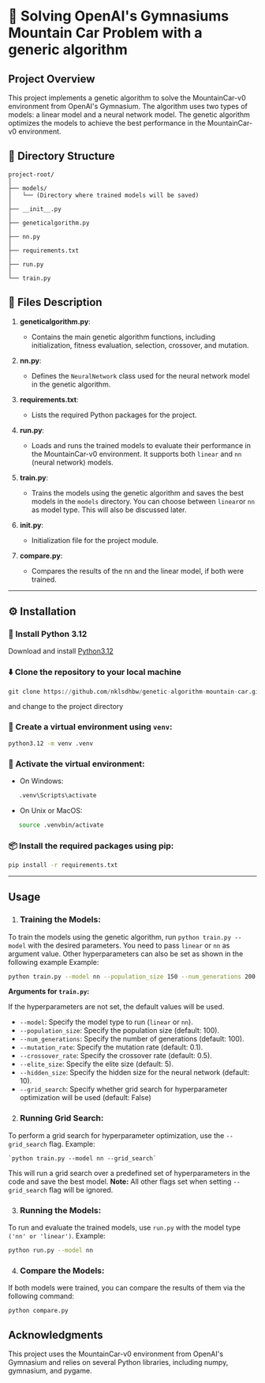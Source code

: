 # 🚗 Solving OpenAI's Gymnasiums Mountain Car Problem with a generic algorithm

## Project Overview

This project implements a genetic algorithm to solve the MountainCar-v0 environment from OpenAI's Gymnasium. The algorithm uses two types of models: a linear model and a neural network model. The genetic algorithm optimizes the models to achieve the best performance in the MountainCar-v0 environment.

## 📂 Directory Structure

```
project-root/
│
├── models/
│   └── (Directory where trained models will be saved)
│
├── __init__.py
│
├── geneticalgorithm.py
│
├── nn.py
│
├── requirements.txt
│
├── run.py
│
└── train.py
```

## 📄 Files Description

1. **geneticalgorithm.py**:

   - Contains the main genetic algorithm functions, including initialization, fitness evaluation, selection, crossover, and mutation.
2. **nn.py**:

   - Defines the `NeuralNetwork` class used for the neural network model in the genetic algorithm.
3. **requirements.txt**:

   - Lists the required Python packages for the project.
4. **run.py**:

   - Loads and runs the trained models to evaluate their performance in the MountainCar-v0 environment. It supports both `linear`  and `nn` (neural network)  models.
5. **train.py**:

   - Trains the models using the genetic algorithm and saves the best models in the `models` directory. You can choose between `linear`or `nn` as model type. This will also be discussed later.
6. **__init__.py**:

   - Initialization file for the project module.

7. **compare.py**:

   - Compares the results of the nn and the linear model, if both were trained.

---

## ⚙️ Installation

### 🐍 Install Python 3.12

Download and install [Python3.12](https://www.python.org/downloads/)

### ⬇️ Clone the repository to your local machine

```python
git clone https://github.com/nklsdhbw/genetic-algorithm-mountain-car.git
```

and change to the project directory

### 🔨 Create a virtual environment using `venv`:

```sh
python3.12 -m venv .venv
```

### 🚀 Activate the virtual environment:

- On Windows:

```sh
   .venv\Scripts\activate
```

- On Unix or MacOS:

```sh
   source .venvbin/activate
```

### 📦 Install the required packages using pip:

```sh
pip install -r requirements.txt
```

---

## Usage

1. ### Training the Models:

To train the models using the genetic algorithm, run `python train.py --model` with the desired parameters. You need to pass `linear` or `nn` as argument value.
Other hyperparameters can also be set as shown in the following example
Example:

```sh
python train.py --model nn --population_size 150 --num_generations 200 --mutation_rate 0.05 --crossover_rate 0.7 --elite_size 10 --hidden_size 20
```

**Arguments for `train.py`:**

If the hyperparameters are not set, the default values will be used.

- `--model`: Specify the model type to run (`linear` or `nn`).
- `--population_size`: Specify the population size (default: 100).
- `--num_generations`: Specify the number of generations (default: 100).
- `--mutation_rate`: Specify the mutation rate (default: 0.1).
- `--crossover_rate`: Specify the crossover rate (default: 0.5).
- `--elite_size`: Specify the elite size (default: 5).
- `--hidden_size`: Specify the hidden size for the neural network (default: 10).
- `--grid_search`: Specify whether grid search for hyperparameter optimization will be used (default: False)

2. ### Running Grid Search:

To perform a grid search for hyperparameter optimization, use the  `--grid_search`  flag. Example:

    `python train.py --model nn --grid_search`

This will run a grid search over a predefined set of hyperparameters in the code and save the best model.
**Note:** All other flags set when setting `--grid_search` flag will be ignored.

3. ### Running the Models:

To run and evaluate the trained models, use `run.py` with the model type `('nn' or 'linear')`. Example:

```sh
python run.py --model nn
```

4. ### Compare the Models:

If both models were trained, you can compare the results of them via the following command:

````
python compare.py
````

## Acknowledgments

This project uses the MountainCar-v0 environment from OpenAI's Gymnasium and relies on several Python libraries, including numpy, gymnasium, and pygame.
